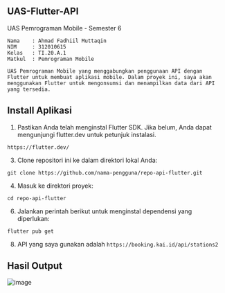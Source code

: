 ## UAS-Flutter-API
UAS Pemrograman Mobile - Semester 6
```
Nama    : Ahmad Fadhiil Muttaqin
NIM     : 312010615
Kelas   : TI.20.A.1
Matkul  : Pemrograman Mobile
```

```UAS Pemrograman Mobile yang menggabungkan penggunaan API dengan Flutter untuk membuat aplikasi mobile. Dalam proyek ini, saya akan menggunakan Flutter untuk mengonsumsi dan menampilkan data dari API yang tersedia.```

## Install Aplikasi

1. Pastikan Anda telah menginstal Flutter SDK. Jika belum, Anda dapat mengunjungi flutter.dev untuk petunjuk instalasi.
```shell
https://flutter.dev/
```
3. Clone repositori ini ke dalam direktori lokal Anda:
```shell
git clone https://github.com/nama-pengguna/repo-api-flutter.git
```
4. Masuk ke direktori proyek:
```shell
cd repo-api-flutter
```
6. Jalankan perintah berikut untuk menginstal dependensi yang diperlukan:
```shell
flutter pub get
```
8. API yang saya gunakan adalah ```https://booking.kai.id/api/stations2```


## Hasil Output

![image](https://github.com/MrAding/UAS-Flutter-API/assets/46867774/c75ffbb3-a05f-4b5a-9ca8-1746c7e1905a)
